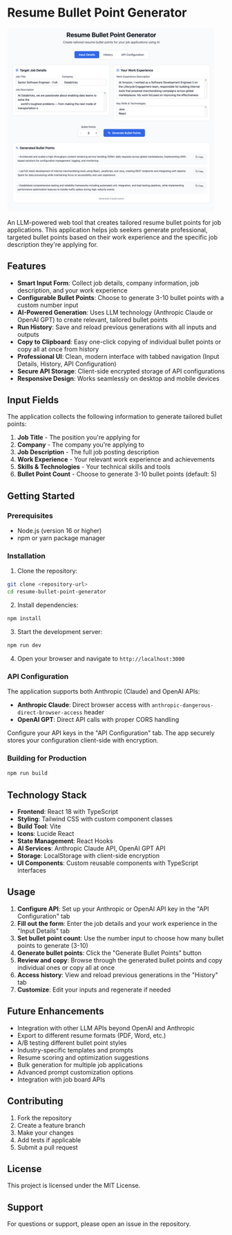 # Resume Bullet Point Generator

<img src="docs/screenshot.png" alt="Screenshot of the application" width="480">

An LLM-powered web tool that creates tailored resume bullet points for job applications. This application helps job seekers generate professional, targeted bullet points based on their work experience and the specific job description they're applying for.

## Features

- **Smart Input Form**: Collect job details, company information, job description, and your work experience
- **Configurable Bullet Points**: Choose to generate 3-10 bullet points with a custom number input
- **AI-Powered Generation**: Uses LLM technology (Anthropic Claude or OpenAI GPT) to create relevant, tailored bullet points
- **Run History**: Save and reload previous generations with all inputs and outputs
- **Copy to Clipboard**: Easy one-click copying of individual bullet points or copy all at once from history
- **Professional UI**: Clean, modern interface with tabbed navigation (Input Details, History, API Configuration)
- **Secure API Storage**: Client-side encrypted storage of API configurations
- **Responsive Design**: Works seamlessly on desktop and mobile devices

## Input Fields

The application collects the following information to generate tailored bullet points:

1. **Job Title** - The position you're applying for
2. **Company** - The company you're applying to
3. **Job Description** - The full job posting description
4. **Work Experience** - Your relevant work experience and achievements
5. **Skills & Technologies** - Your technical skills and tools
6. **Bullet Point Count** - Choose to generate 3-10 bullet points (default: 5)

## Getting Started

### Prerequisites

- Node.js (version 16 or higher)
- npm or yarn package manager

### Installation

1. Clone the repository:
```bash
git clone <repository-url>
cd resume-bullet-point-generator
```

2. Install dependencies:
```bash
npm install
```

3. Start the development server:
```bash
npm run dev
```

4. Open your browser and navigate to `http://localhost:3000`

### API Configuration

The application supports both Anthropic (Claude) and OpenAI APIs:

- **Anthropic Claude**: Direct browser access with `anthropic-dangerous-direct-browser-access` header
- **OpenAI GPT**: Direct API calls with proper CORS handling

Configure your API keys in the "API Configuration" tab. The app securely stores your configuration client-side with encryption.

### Building for Production

```bash
npm run build
```

## Technology Stack

- **Frontend**: React 18 with TypeScript
- **Styling**: Tailwind CSS with custom component classes
- **Build Tool**: Vite
- **Icons**: Lucide React
- **State Management**: React Hooks
- **AI Services**: Anthropic Claude API, OpenAI GPT API
- **Storage**: LocalStorage with client-side encryption
- **UI Components**: Custom reusable components with TypeScript interfaces


## Usage

1. **Configure API**: Set up your Anthropic or OpenAI API key in the "API Configuration" tab
2. **Fill out the form**: Enter the job details and your work experience in the "Input Details" tab
3. **Set bullet point count**: Use the number input to choose how many bullet points to generate (3-10)
4. **Generate bullet points**: Click the "Generate Bullet Points" button
5. **Review and copy**: Browse through the generated bullet points and copy individual ones or copy all at once
6. **Access history**: View and reload previous generations in the "History" tab
7. **Customize**: Edit your inputs and regenerate if needed

## Future Enhancements

- Integration with other LLM APIs beyond OpenAI and Anthropic
- Export to different resume formats (PDF, Word, etc.)
- A/B testing different bullet point styles
- Industry-specific templates and prompts
- Resume scoring and optimization suggestions
- Bulk generation for multiple job applications
- Advanced prompt customization options
- Integration with job board APIs

## Contributing

1. Fork the repository
2. Create a feature branch
3. Make your changes
4. Add tests if applicable
5. Submit a pull request

## License

This project is licensed under the MIT License.

## Support

For questions or support, please open an issue in the repository. 